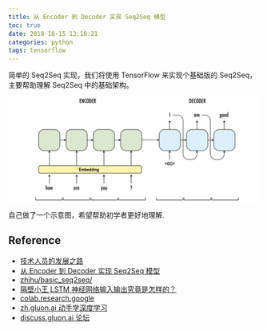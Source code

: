 ```yaml
---
title: 从 Encoder 到 Decoder 实现 Seq2Seq 模型
toc: true
date: 2018-10-15 13:10:21
categories: python
tags: tensorflow
---
```


简单的 Seq2Seq 实现，我们将使用 TensorFlow 来实现个基础版的 Seq2Seq，主要帮助理解 Seq2Seq 中的基础架构。

<img src="/images/tensorflow/tf-nlp-seq2seq.jpg" width="800" />

<!-- more -->

自己做了一个示意图，希望帮助初学者更好地理解. 

## Reference

- [技术人员的发展之路][8]
- [从 Encoder 到 Decoder 实现 Seq2Seq 模型][9]
- [zhihu/basic_seq2seq/][10]
- [隔壁小王 LSTM 神经网络输入输出究竟是怎样的？][4]
- [colab.research.google][5]
- [zh.gluon.ai 动手学深度学习][6]
- [discuss.gluon.ai 论坛][7]

[1]: https://blog.csdn.net/jerr__y/article/category/6747409
[1_1]: https://blog.csdn.net/Jerr__y/article/details/61195257
[2]: https://blog.csdn.net/u014595019/article/details/52759104
[3]: http://wiki.jikexueyuan.com/project/tensorflow-zh/tutorials/mnist_download.html
[4]: https://www.zhihu.com/question/41949741
[5]: https://colab.research.google.com
[6]: https://zh.gluon.ai/
[7]: http://discuss.gluon.ai/
[8]: https://coolshell.cn/articles/17583.html
[9]: https://zhuanlan.zhihu.com/p/27608348
[10]: https://github.com/NELSONZHAO/zhihu/tree/master/basic_seq2seq?1521452873816


